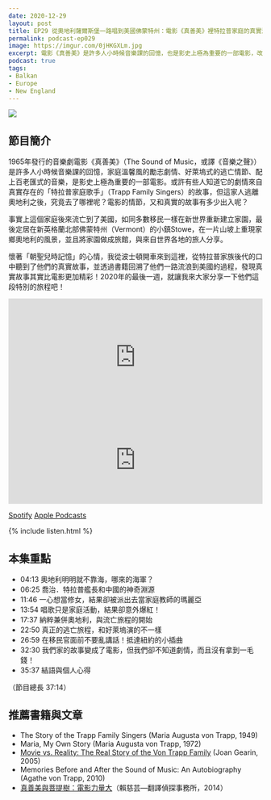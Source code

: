 ```yaml
---
date: 2020-12-29
layout: post
title: EP29 從奧地利薩爾斯堡一路唱到美國佛蒙特州：電影《真善美》裡特拉普家庭的真實流浪旅程
permalink: podcast-ep029
image: https://imgur.com/0jHKGXLm.jpg
excerpt: 電影《真善美》是許多人小時候音樂課的回憶，也是影史上極為重要的一部電影，改編自真實存在的「特拉普家庭歌手」的故事；但這家人逃離奧地利之後，究竟去了哪裡呢？電影的情節，又和真實的故事有多少出入呢？懷著「朝聖兒時記憶」的心情，我來到特拉普家庭後代居住的地方，聽到了他們的真實故事，就讓我來大家分享一下他們這段特別的旅程吧！
podcast: true
tags:
- Balkan
- Europe
- New England
---
```


![](https://imgur.com/0jHKGXL.jpg)

## 節目簡介

1965年發行的音樂劇電影《真善美》（The Sound of Music，或譯《音樂之聲》）是許多人小時候音樂課的回憶，家庭溫馨風的勵志劇情、好萊塢式的逃亡情節、配上百老匯式的音樂，是影史上極為重要的一部電影。或許有些人知道它的劇情來自真實存在的「特拉普家庭歌手」（Trapp Family Singers）的故事，但這家人逃離奧地利之後，究竟去了哪裡呢？電影的情節，又和真實的故事有多少出入呢？

事實上這個家庭後來流亡到了美國，如同多數移民一樣在新世界重新建立家園，最後定居在新英格蘭北部佛蒙特州（Vermont）的小鎮Stowe，在一片山坡上重現家鄉奧地利的風景，並且將家園做成旅館，與來自世界各地的旅人分享。

懷著「朝聖兒時記憶」的心情，我從波士頓開車來到這裡，從特拉普家族後代的口中聽到了他們的真實故事，並透過書籍回溯了他們一路流浪到美國的過程，發現真實故事其實比電影更加精彩！2020年的最後一週，就讓我來大家分享一下他們這段特別的旅程吧！

<iframe src="https://open.spotify.com/embed-podcast/episode/230aasD9wahqBAUEULO67T" width="100%" height="232" frameborder="0" allowtransparency="true" allow="encrypted-media"></iframe>

<iframe allow="autoplay *; encrypted-media *; fullscreen *" frameborder="0" height="175" style="width:100%;max-width:660px;overflow:hidden;background:transparent;" sandbox="allow-forms allow-popups allow-same-origin allow-scripts allow-storage-access-by-user-activation allow-top-navigation-by-user-activation" src="https://embed.podcasts.apple.com/tw/podcast/id1518914711?i=1000503745236"></iframe>

[Spotify](https://open.spotify.com/episode/230aasD9wahqBAUEULO67T)
[Apple Podcasts](https://podcasts.apple.com/tw/podcast/id1518914711?i=1000503745236)

{% include listen.html %}

## 本集重點

* 04:13 奧地利明明就不靠海，哪來的海軍？
* 06:25 喬治．特拉普艦長和中國的神奇淵源
* 11:46 一心想當修女，結果卻被派出去當家庭教師的瑪麗亞
* 13:54 唱歌只是家庭活動，結果卻意外爆紅！
* 17:37 納粹兼併奧地利，與流亡旅程的開始
* 22:50 真正的逃亡旅程，和好萊塢演的不一樣
* 26:59 在移民官面前不要亂講話！抵達紐約的小插曲
* 32:30 我們家的故事變成了電影，但我們卻不知道劇情，而且沒有拿到一毛錢！
* 35:37 結語與個人心得

（節目總長 37:14）

## 推薦書籍與文章

* The Story of the Trapp Family Singers (Maria Augusta von Trapp, 1949)
* Maria, My Own Story (Maria Augusta von Trapp, 1972)
* [Movie vs. Reality: The Real Story of the Von Trapp Family](https://www.archives.gov/publications/prologue/2005/winter/von-trapps-html) (Joan Gearin, 2005)
* Memories Before and After the Sound of Music: An Autobiography (Agathe von Trapp, 2010)
* [真善美與菩提樹：電影力量大](http://tysharon.blogspot.com/2014/09/blog-post.html)（賴慈芸—翻譯偵探事務所，2014）
